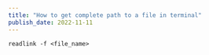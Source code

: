 ```yaml
---
title: "How to get complete path to a file in terminal"
publish_date: 2022-11-11
---
```


```shell
readlink -f <file_name>
```
